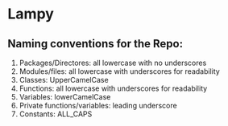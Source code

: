 Lampy
======


Naming conventions for the Repo:
--------------------------------
1. Packages/Directores: all lowercase with no underscores
2. Modules/files:       all lowercase with underscores for readability
3. Classes:             UpperCamelCase
4. Functions:           all lowercase with underscores for readability
5. Variables:           lowerCamelCase
5. Private functions/variables: leading underscore
6. Constants:           ALL_CAPS 
